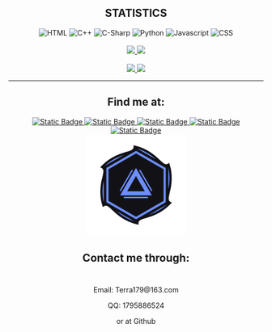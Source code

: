
<h2 align="center" class="info"> STATISTICS </h2>
<div align="center">
  <img alt="HTML" height="25em"  src="https://img.shields.io/badge/HTML-19D3B6?style=for-the-badge&logo=html5&logoColor=fff">
  <img alt="C++" height="25em"  src="https://img.shields.io/badge/C%2B%2B-19BBD3?style=for-the-badge&logo=c%2B%2B&logoColor=fff">
  <img alt="C-Sharp" height="25em" src="https://img.shields.io/badge/C--sharp-%234088FB?style=for-the-badge&logo=csharp&logoColor=fff"">
  <img alt="Python" height="25em"  src="https://img.shields.io/badge/Python-%23484fc9?style=for-the-badge&logo=python&logoColor=fff">
  <img alt="Javascript" height="25em"  src="https://img.shields.io/badge/JavaScript-5A3AFA?style=for-the-badge&logo=javascript&logoColor=fff">
  <img alt="CSS" height="25em"  src="https://img.shields.io/badge/CSS-744BE1?style=for-the-badge&logo=css3&logoColor=fff">
</div>
<div align="center">
<br/>

<a href="https://github.com/anuraghazra/github-readme-stats#gh-dark-mode-only">
  <img width="450em" src="https://github-readme-stats.vercel.app/api?username=xzadudu179&bg_color=0D111700&show_icons=true&icon_color=3BFFDC&border_radius=0&border_color=A9E7FF&text_color=E6EDF3&rank_icon=github&title_color=0BBBF3&include_all_commits=true&count_private=true&ring_color=3BFFDC&hide_border=true&theme=github-dark">
</a>
<a href="https://github.com/anuraghazra/github-readme-stats#gh-light-mode-only">
  <img width="450em" src="https://github-readme-stats.vercel.app/api?username=xzadudu179&bg_color=0D111700&show_icons=true&icon_color=2AB5C2&border_radius=0&border_color=77abea&text_color=0D1016&rank_icon=github&title_color=375DDA&include_all_commits=true&count_private=true&ring_color=5585fe&hide_border=true&theme=github-light">
</a>

<!--
[![xzadudu179's GitHub stats-Dark](https://github-readme-stats.vercel.app/api?username=xzadudu179&bg_color=0D111700&show_icons=true&border_radius=0&border_color=5D51FB&text_color=E6EDF3&rank_icon=github&title_color=7581FF&ring_color=5D51FB&hide_border=false&)](https://github.com/anuraghazra/github-readme-stats#gh-dark-mode-only)
[![xzadudu179's GitHub stats-Light](https://github-readme-stats.vercel.app/api?username=xzadudu179&bg_color=0D111700&show_icons=true&border_radius=5&border_color=77abea&text_color=0D1019&rank_icon=github&title_color=484fc9&ring_color=5585fe&hide_border=true&)](https://github.com/anuraghazra/github-readme-stats#gh-light-mode-only)
-->

<!--[![Top Langs](https://github-readme-stats.vercel.app/api/top-langs/?username=xzadudu179&layout=donut-vertical&bg_color=0D111700&border_color=77abea&text_color=dedede&title_color=dedede&hide_border=true)](https://github.com/anuraghazra/github-readme-stats)--->
<!--- 
  <a href="#">
    <img src="https://github-readme-stats.vercel.app/api?username=xzadudu179&bg_color=0D111700&show_icons=true&border_radius=5&border_color=77abea&text_color=ededed&rank_icon=github&title_color=5585fe&ring_color=5585fe&hide_border=true" />
</a>
--->
</div>
<br/>
<div align="center">
  <a href="https://github.com/anuraghazra/github-readme-stats#gh-dark-mode-only">
  <img width="450em" src="https://github-readme-stats.vercel.app/api/wakatime?username=@xzadudu179&bg_color=0D111700&border_color=A9E7FF&text_color=E6EDF3&title_color=0BBBF3&layout=default&hide_border=true&langs_count=5&line_height=35&border_radius=0&custom_title=Top%205%20Languages%20(Wakatime)&hide=Objective-C,Other,ca65%20assembler,Ezhil,SWIG,Assembly,GDScript3,Bash,CSS,SSH%20Key,Image%20(png)&theme=github-dark">
  </a>
  <a href="https://github.com/anuraghazra/github-readme-stats#gh-light-mode-only">
    <img width="450em" src="https://github-readme-stats.vercel.app/api/wakatime?username=@xzadudu179&bg_color=0D111700&border_color=77abea&text_color=0D1016&title_color=375DDA&layout=default&hide_border=true&langs_count=5&line_height=35&border_radius=0&custom_title=Top%205%20Languages%20(Wakatime)&hide=Objective-C,Other,ca65%20assembler,Ezhil,SWIG,Assembly,GDScript3,Bash,CSS,SSH%20Key,Image%20(png)&theme=github-light">
  </a>
  <!--
  [![xzadudu179's Wakatime stats-Dark](https://github-readme-stats.vercel.app/api/wakatime?username=@xzadudu179&bg_color=0D111700&border_color=77abea&text_color=E6EDF3&title_color=7581FF&layout=default&hide_border=false&langs_count=5&line_height=26&custom_title=Top%207%20Languages%20(Wakatime)&hide=Objective-C,Other,ca65%20assembler,Ezhil,SWIG,Assembly,GDScript3,Bash,CSS,SSH%20Key,Image%20(png))](https://github.com/anuraghazra/github-readme-stats#gh-dark-mode-only)
  [![xzadudu179's Wakatime stats-Light](https://github-readme-stats.vercel.app/api/wakatime?username=@xzadudu179&bg_color=0D111700&border_color=77abea&text_color=0D1019&title_color=484fc9&layout=default&hide_border=true&langs_count=7&custom_title=Top%207%20Languages%20(Wakatime)&hide=Objective-C,Other,ca65%20assembler,Ezhil,SWIG,Assembly,GDScript3,Bash,CSS,SSH%20Key,Image%20(png))](https://github.com/anuraghazra/github-readme-stats#gh-light-mode-only)
    -->

  
  <!--- 
  <a href="https://wakatime.com/@xzadudu179">
    <img align="center" src="https://github-readme-stats.vercel.app/api/wakatime?username=@xzadudu179&bg_color=0D111700&border_color=77abea&text_color=dedede&title_color=dedede&layout=compact&hide_border=true&hide_title=true" />  
</a>
  --->

  <div>
    <hr>
    <h2>Find me at: <br></h2>
    <a href="https://wakatime.com/@xzadudu179" target="_blank" >
      <img alt="Static Badge" height="20em" src="https://img.shields.io/badge/wakatime-6C41D4?style=flat-square&logo=wakatime&logoColor=fff">
    </a>
    <a href="https://www.youtube.com/channel/UCQVFa42_lhkmYlfog1B2_Wg" target="_blank" >
      <img alt="Static Badge" height="20em" src="https://img.shields.io/badge/YouTube-5041D4?style=flat-square&logo=youtube&logoColor=fff">
    </a>  
    <a href="https://twitter.com/xzadudu179" target="_blank">
      <img alt="Static Badge" height="20em" src="https://img.shields.io/badge/Twitter%2FX-3E4BD2?style=flat-square&logo=X&logoColor=fff">
    </a>
    <a href="https://github.com/xzadudu179" target="_blank" >
      <img alt="Static Badge" height="20em" src="https://img.shields.io/badge/Github-1E5EDB?style=flat-square&logo=Github&logoColor=fff">
    </a>
    <a href="https://space.bilibili.com/70738350?spm_id_from=333.788.0.0" target="_blank" >
      <img alt="Static Badge" height="20em" src="https://img.shields.io/badge/Bilibili-1899D7?style=flat-square&logo=bilibili&logoColor=fff">
    </a>
  </div>  
</div>
<div align="center">
  <img src = "Another xzadudu179.png" height="200" width="200"/>
  <br>
  <h2>Contact me through:<br><br></h2>
  <p>Email: Terra179@163.com<br></p>
  <p>QQ: 1795886524<br></p>
  <p>or at Github</p>
</div>

